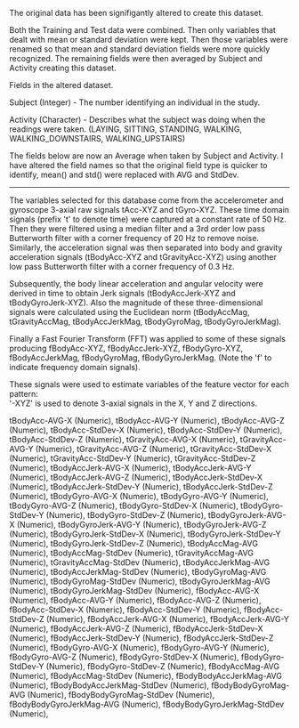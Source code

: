 
The original data has been signifigantly altered to create this dataset.

Both the Training and Test data were combined.  Then only variables that dealt with mean or standard deviation were kept.  Then those variables were renamed so that mean and standard deviation fields were more quickly recognized.  The remaining fields were then averaged by Subject and Activity creating this dataset.



Fields in the altered dataset.

Subject (Integer) - The number identifying an individual in the study.

Activity (Character) - Describes what the subject was doing when the readings were taken. (LAYING, SITTING, STANDING, WALKING, WALKING_DOWNSTAIRS, WALKING_UPSTAIRS)


The fields below are now an Average when taken by Subject and Activity.  I have altered the field names so that the original field type is quicker to identify, mean() and std() were replaced with AVG and StdDev.


*******
The variables selected for this database come from the accelerometer and gyroscope 3-axial raw signals tAcc-XYZ and tGyro-XYZ. These time domain signals (prefix 't' to denote time) were captured at a constant rate of 50 Hz. Then they were filtered using a median filter and a 3rd order low pass Butterworth filter with a corner frequency of 20 Hz to remove noise. Similarly, the acceleration signal was then separated into body and gravity acceleration signals (tBodyAcc-XYZ and tGravityAcc-XYZ) using another low pass Butterworth filter with a corner frequency of 0.3 Hz. 

Subsequently, the body linear acceleration and angular velocity were derived in time to obtain Jerk signals (tBodyAccJerk-XYZ and tBodyGyroJerk-XYZ). Also the magnitude of these three-dimensional signals were calculated using the Euclidean norm (tBodyAccMag, tGravityAccMag, tBodyAccJerkMag, tBodyGyroMag, tBodyGyroJerkMag). 

Finally a Fast Fourier Transform (FFT) was applied to some of these signals producing fBodyAcc-XYZ, fBodyAccJerk-XYZ, fBodyGyro-XYZ, fBodyAccJerkMag, fBodyGyroMag, fBodyGyroJerkMag. (Note the 'f' to indicate frequency domain signals). 

These signals were used to estimate variables of the feature vector for each pattern:  
'-XYZ' is used to denote 3-axial signals in the X, Y and Z directions.


tBodyAcc-AVG-X (Numeric),
tBodyAcc-AVG-Y (Numeric),
tBodyAcc-AVG-Z (Numeric),
tBodyAcc-StdDev-X (Numeric),
tBodyAcc-StdDev-Y (Numeric),
tBodyAcc-StdDev-Z (Numeric),
tGravityAcc-AVG-X (Numeric),
tGravityAcc-AVG-Y (Numeric),
tGravityAcc-AVG-Z (Numeric),
tGravityAcc-StdDev-X (Numeric),
tGravityAcc-StdDev-Y (Numeric),
tGravityAcc-StdDev-Z (Numeric),
tBodyAccJerk-AVG-X (Numeric),
tBodyAccJerk-AVG-Y (Numeric),
tBodyAccJerk-AVG-Z (Numeric),
tBodyAccJerk-StdDev-X (Numeric),
tBodyAccJerk-StdDev-Y (Numeric),
tBodyAccJerk-StdDev-Z (Numeric),
tBodyGyro-AVG-X (Numeric),
tBodyGyro-AVG-Y (Numeric),
tBodyGyro-AVG-Z (Numeric),
tBodyGyro-StdDev-X (Numeric),
tBodyGyro-StdDev-Y (Numeric),
tBodyGyro-StdDev-Z (Numeric),
tBodyGyroJerk-AVG-X (Numeric),
tBodyGyroJerk-AVG-Y (Numeric),
tBodyGyroJerk-AVG-Z (Numeric),
tBodyGyroJerk-StdDev-X (Numeric),
tBodyGyroJerk-StdDev-Y (Numeric),
tBodyGyroJerk-StdDev-Z (Numeric),
tBodyAccMag-AVG (Numeric),
tBodyAccMag-StdDev (Numeric),
tGravityAccMag-AVG (Numeric),
tGravityAccMag-StdDev (Numeric),
tBodyAccJerkMag-AVG (Numeric),
tBodyAccJerkMag-StdDev (Numeric),
tBodyGyroMag-AVG (Numeric),
tBodyGyroMag-StdDev (Numeric),
tBodyGyroJerkMag-AVG (Numeric),
tBodyGyroJerkMag-StdDev (Numeric),
fBodyAcc-AVG-X (Numeric),
fBodyAcc-AVG-Y (Numeric),
fBodyAcc-AVG-Z (Numeric),
fBodyAcc-StdDev-X (Numeric),
fBodyAcc-StdDev-Y (Numeric),
fBodyAcc-StdDev-Z (Numeric),
fBodyAccJerk-AVG-X (Numeric),
fBodyAccJerk-AVG-Y (Numeric),
fBodyAccJerk-AVG-Z (Numeric),
fBodyAccJerk-StdDev-X (Numeric),
fBodyAccJerk-StdDev-Y (Numeric),
fBodyAccJerk-StdDev-Z (Numeric),
fBodyGyro-AVG-X (Numeric),
fBodyGyro-AVG-Y (Numeric),
fBodyGyro-AVG-Z (Numeric),
fBodyGyro-StdDev-X (Numeric),
fBodyGyro-StdDev-Y (Numeric),
fBodyGyro-StdDev-Z (Numeric),
fBodyAccMag-AVG (Numeric),
fBodyAccMag-StdDev (Numeric),
fBodyBodyAccJerkMag-AVG (Numeric),
fBodyBodyAccJerkMag-StdDev (Numeric),
fBodyBodyGyroMag-AVG (Numeric),
fBodyBodyGyroMag-StdDev (Numeric),
fBodyBodyGyroJerkMag-AVG (Numeric),
fBodyBodyGyroJerkMag-StdDev (Numeric),

